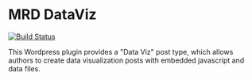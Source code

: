 # MRD DataViz

[![Build Status](https://travis-ci.org/matt-bernhardt/mrd-dataviz.svg)](https://travis-ci.org/matt-bernhardt/mrd-dataviz)

This Wordpress plugin provides a "Data Viz" post type, which allows authors to create data visualization posts with embedded javascript and data files.
